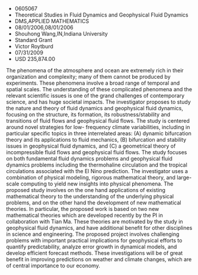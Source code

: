 
* 0605067
* Theoretical Studies in Fluid Dynamics and Geophysical Fluid Dynamics
* DMS,APPLIED MATHEMATICS
* 08/01/2006,08/01/2006
* Shouhong Wang,IN,Indiana University
* Standard Grant
* Victor Roytburd
* 07/31/2009
* USD 235,874.00

The phenomena of the atmosphere and ocean are extremely rich in their
organization and complexity; many of them cannot be produced by experiments.
These phenomena involve a broad range of temporal and spatial scales. The
understanding of these complicated phenomena and the relevant scientific issues
is one of the grand challenges of contemporary science, and has huge societal
impacts. The investigator proposes to study the nature and theory of fluid
dynamics and geophysical fluid dynamics, focusing on the structure, its
formation, its robustness/stability and transitions of fluid flows and
geophysical fluid flows. The study is centered around novel strategies for low-
frequency climate variabilities, including in particular specific topics in
three interrelated areas: (A) dynamic bifurcation theory and its applications to
fluid mechanics, (B) bifurcation and stability issues in geophysical fluid
dynamics, and (C) a geometrical theory of incompressible fluid flows and
geophysical fluid flows. The study focuses on both fundamental fluid dynamics
problems and geophysical fluid dynamics problems including the thermohaline
circulation and the tropical circulations associated with the El Nino
prediction. The investigator uses a combination of physical modeling, rigorous
mathematical theory, and large-scale computing to yield new insights into
physical phenomena. The proposed study involves on the one hand applications of
existing mathematical theory to the understanding of the underlying physical
problems, and on the other hand the development of new mathematical theories. In
particular, the proposed work is based on two new mathematical theories which
are developed recently by the PI in collaboration with Tian Ma. These theories
are motivated by the study in geophysical fluid dynamics, and have additional
benefit for other disciplines in science and engineering. The proposed project
involves challenging problems with important practical implications for
geophysical efforts to quantify predictability, analyze error growth in
dynamical models, and develop efficient forecast methods. These investigations
will be of great benefit in improving predictions on weather and climate
changes, which are of central importance to our economy.
